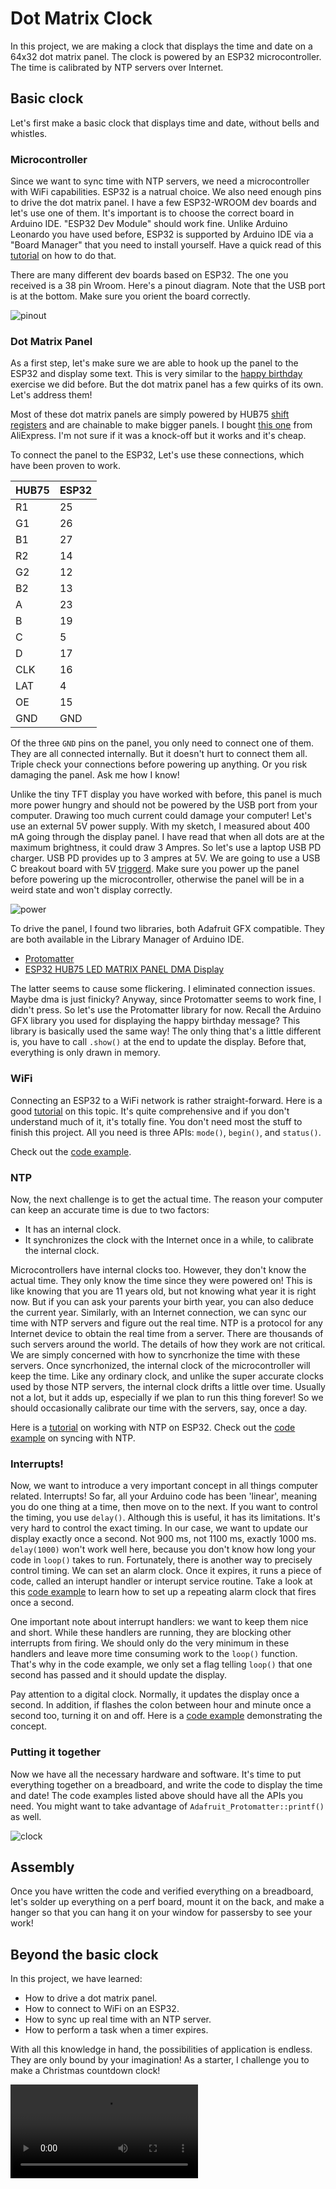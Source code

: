 # Dot Matrix Clock

In this project, we are making a clock that displays the time and date on a 64x32 dot matrix panel. The clock is powered by an ESP32 microcontroller. The time is calibrated by NTP servers over Internet. 
<!-- Optionally, we can use an RTC module to keep the time when the microcontroller is unplugged or during power outages. -->

## Basic clock
Let's first make a basic clock that displays time and date, without bells and whistles.

### Microcontroller
Since we want to sync time with NTP servers, we need a microcontroller with WiFi capabilities. ESP32 is a natrual choice. We also need enough pins to drive the dot matrix panel. I have a few ESP32-WROOM dev boards and let's use one of them. It's important is to choose the correct board in Arduino IDE. "ESP32 Dev Module" should work fine. Unlike Arduino Leonardo you have used before, ESP32 is supported by Arduino IDE via a "Board Manager" that you need to install yourself. Have a quick read of this [tutorial](https://randomnerdtutorials.com/installing-the-esp32-board-in-arduino-ide-windows-instructions/) on how to do that.

There are many different dev boards based on ESP32. The one you received is a 38 pin Wroom. Here's a pinout diagram. Note that the USB port is at the bottom. Make sure you orient the board correctly.

![pinout](./media/esp32-pinout.png.webp)

### Dot Matrix Panel
As a first step, let's make sure we are able to hook up the panel to the ESP32 and display some text. This is very similar to the [happy birthday](https://github.com/delingren/happybirthday) exercise we did before. But the dot matrix panel has a few quirks of its own. Let's address them!

Most of these dot matrix panels are simply powered by HUB75 [shift registers](https://learn.sparkfun.com/tutorials/shift-registers/all) and are chainable to make bigger panels. I bought [this one](https://www.waveshare.com/wiki/RGB-Matrix-P5-64x32) from AliExpress. I'm not sure if it was a knock-off but it works and it's cheap.

To connect the panel to the ESP32, Let's use these connections, which have been proven to work.

| HUB75 | ESP32 |
|-----|-----|
| R1  | 25  |
| G1  | 26  |
| B1  | 27  |
| R2  | 14  |
| G2  | 12  |
| B2  | 13  |
| A   | 23  |
| B   | 19  |
| C   | 5   |
| D   | 17  |
| CLK | 16  |
| LAT | 4   |
| OE  | 15  |
| GND | GND |

Of the three `GND` pins on the panel, you only need to connect one of them. They are all connected internally. But it doesn't hurt to connect them all. Triple check your connections before powering up anything. Or you risk damaging the panel. Ask me how I know!

Unlike the tiny TFT display you have worked with before, this panel is much more power hungry and should not be powered by the USB port from your computer. Drawing too much current could damage your computer! Let's use an external 5V power supply. With my sketch, I measured about 400 mA going through the display panel. I have read that when all dots are at the maximum brightness, it could draw 3 Ampres. So let's use a laptop USB PD charger. USB PD provides up to 3 ampres at 5V. We are going to use a USB C breakout board with 5V [triggerd](https://learn.adafruit.com/usb-pd-hacks/things-to-know). Make sure you power up the panel before powering up the microcontroller, otherwise the panel will be in a weird state and won't display correctly.

![power](./media/IMG_1596.jpeg)

To drive the panel, I found two libraries, both Adafruit GFX compatible. They are both available in the Library Manager of Arduino IDE.

* [Protomatter](https://docs.arduino.cc/libraries/adafruit-protomatter/)
* [ESP32 HUB75 LED MATRIX PANEL DMA Display](https://docs.arduino.cc/libraries/esp32-hub75-led-matrix-panel-dma-display/)

The latter seems to cause some flickering. I eliminated connection issues. Maybe dma is just finicky? Anyway, since Protomatter seems to work fine, I didn't press. So let's use the Protomatter library for now. Recall the Arduino GFX library you used for displaying the happy birthday message? This library is basically used the same way! The only thing that's a little different is, you have to call `.show()` at the end to update the display. Before that, everything is only drawn in memory.

### WiFi
Connecting an ESP32 to a WiFi network is rather straight-forward. Here is a good [tutorial](https://randomnerdtutorials.com/esp32-useful-wi-fi-functions-arduino/) on this topic. It's quite comprehensive and if you don't understand much of it, it's totally fine. You don't need most the stuff to finish this project. All you need is three APIs: `mode()`, `begin()`, and `status()`.

Check out the [code example](./esp32-protomatter/).

### NTP
Now, the next challenge is to get the actual time. The reason your computer can keep an accurate time is due to two factors:

* It has an internal clock.
* It synchronizes the clock with the Internet once in a while, to calibrate the internal clock.

Microcontrollers have internal clocks too. However, they don't know the actual time. They only know the time since they were powered on! This is like knowing that you are 11 years old, but not knowing what year it is right now. But if you can ask your parents your birth year, you can also deduce the current year. Similarly, with an Internet connection, we can sync our time with NTP servers and figure out the real time. NTP is a protocol for any Internet device to obtain the real time from a server. There are thousands of such servers around the world. The details of how they work are not critical. We are simply concerned with how to syncrhonize the time with these servers. Once syncrhonized, the internal clock of the microcontroller will keep the time. Like any ordinary clock, and unlike the super accurate clocks used by those NTP servers, the internal clock drifts a little over time. Usually not a lot, but it adds up, especially if we plan to run this thing forever! So we should occasionally calibrate our time with the servers, say, once a day.

Here is a [tutorial](https://lastminuteengineers.com/esp32-ntp-server-date-time-tutorial/) on working with NTP on ESP32. Check out the [code example](./esp32-ntp/) on syncing with NTP.

### Interrupts!

Now, we want to introduce a very important concept in all things computer related. Interrupts! So far, all your Arduino code has been 'linear', meaning you do one thing at a time, then move on to the next. If you want to control the timing, you use `delay()`. Although this is useful, it has its limitations. It's very hard to control the exact timing. In our case, we want to update our display exactly once a second. Not 900 ms, not 1100 ms, exactly 1000 ms. `delay(1000)` won't work well here, because you don't know how long your code in `loop()` takes to run. Fortunately, there is another way to precisely control timing. We can set an alarm clock. Once it expires, it runs a piece of code, called an interupt handler or interupt service routine. Take a look at this [code example](./esp32-timer/) to learn how to set up a repeating alarm clock that fires once a second.

One important note about interrupt handlers: we want to keep them nice and short. While these handlers are running, they are blocking other interrupts from firing. We should only do the very minimum in these handlers and leave more time consuming work to the `loop()` function. That's why in the code example, we only set a flag telling `loop()` that one second has passed and it should update the display.

Pay attention to a digital clock. Normally, it updates the display once a second. In addition, if flashes the colon between hour and minute once a second too, turning it on and off. Here is a [code example](./esp32-flash/) demonstrating the concept.

### Putting it together

Now we have all the necessary hardware and software. It's time to put everything together on a breadboard, and write the code to display the time and date! The code examples listed above should have all the APIs you need. You might want to take advantage of `Adafruit_Protomatter::printf()` as well.

![clock](./media/IMG_1597.jpeg)

<!-- ## RTC module

Don't worry about this section until everything else is working. If you're done with everything else, let's improve it by adding an RTC module so that we can keep the time even when the microcontrolled is not powered on.

An RTC module is a simple device that keeps time with a button battery. We are going to use a *DS3231* RTC module. Here is a [tutorial](https://randomnerdtutorials.com/esp32-ds3231-real-time-clock-arduino/#intro-rtc) on how to interact with an RTC module on an ESP32. -->

## Assembly

Once you have written the code and verified everything on a breadboard, let's solder up everything on a perf board, mount it on the back, and make a hanger so that you can hang it on your window for passersby to see your work!

## Beyond the basic clock

In this project, we have learned:

* How to drive a dot matrix panel.
* How to connect to WiFi on an ESP32.
* How to sync up real time with an NTP server.
* How to perform a task when a timer expires.

With all this knowledge in hand, the possibilities of application is endless. They are only bound by your imagination! As a starter, I challenge you to make a Christmas countdown clock!

![xmas-countdown](./media/xmas-countdown.mov)


